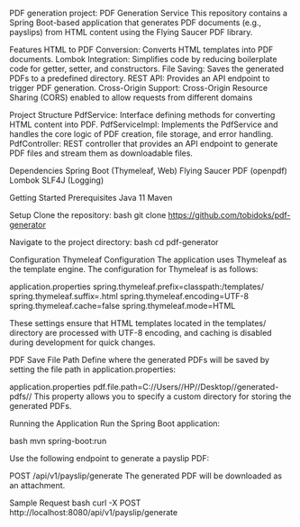  PDF generation project:  PDF Generation Service This repository contains a Spring Boot-based application that generates PDF documents (e.g., payslips) from HTML content using the Flying Saucer PDF library.
 
Features
HTML to PDF Conversion: Converts HTML templates into PDF documents.
Lombok Integration: Simplifies code by reducing boilerplate code for getter, setter, and constructors.
File Saving: Saves the generated PDFs to a predefined directory.
REST API: Provides an API endpoint to trigger PDF generation.
Cross-Origin Support: Cross-Origin Resource Sharing (CORS) enabled to allow requests from different domains

Project Structure
PdfService: Interface defining methods for converting HTML content into PDF.
PdfServiceImpl: Implements the PdfService and handles the core logic of PDF creation, file storage, and error handling.
PdfController: REST controller that provides an API endpoint to generate PDF files and stream them as downloadable files.

Dependencies
Spring Boot (Thymeleaf, Web)
Flying Saucer PDF (openpdf)
Lombok
SLF4J (Logging)

Getting Started
Prerequisites
Java 11
Maven

Setup
Clone the repository:
bash
git clone https://github.com/tobidoks/pdf-generator

Navigate to the project directory:
bash
cd pdf-generator

Configuration
Thymeleaf Configuration
The application uses Thymeleaf as the template engine. The configuration for Thymeleaf is as follows:

application.properties
spring.thymeleaf.prefix=classpath:/templates/
spring.thymeleaf.suffix=.html
spring.thymeleaf.encoding=UTF-8
spring.thymeleaf.cache=false
spring.thymeleaf.mode=HTML

These settings ensure that HTML templates located in the templates/ directory are processed with UTF-8 encoding, and caching is disabled during development for quick changes.

PDF Save File Path
Define where the generated PDFs will be saved by setting the file path in application.properties:

application.properties
pdf.file.path=C://Users//HP//Desktop//generated-pdfs//
This property allows you to specify a custom directory for storing the generated PDFs.

Running the Application
Run the Spring Boot application:

bash
mvn spring-boot:run

Use the following endpoint to generate a payslip PDF:

POST /api/v1/payslip/generate
The generated PDF will be downloaded as an attachment.

Sample Request
bash
curl -X POST http://localhost:8080/api/v1/payslip/generate
